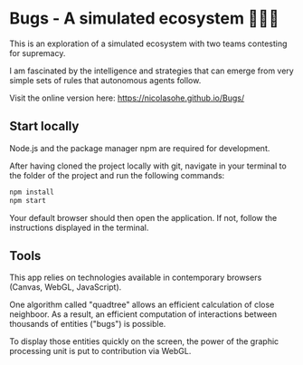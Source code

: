 # Bugs - A simulated ecosystem 🐞🐛🐝

This is an exploration of a simulated ecosystem with two teams contesting for supremacy.

I am fascinated by the intelligence and strategies that can emerge from very simple sets of rules that autonomous agents follow.

Visit the online version here: https://nicolasohe.github.io/Bugs/

## Start locally

Node.js and the package manager npm are required for development.

After having cloned the project locally with git,
navigate in your terminal to the folder of the project and run the following commands:

```sh
npm install
npm start
```

Your default browser should then open the application.
If not, follow the instructions displayed in the terminal.

## Tools

This app relies on technologies available in contemporary browsers (Canvas, WebGL, JavaScript).

One algorithm called "quadtree" allows an efficient calculation of close neighboor. As a result, an efficient computation of interactions between thousands of entities ("bugs") is possible.

To display those entities quickly on the screen, the power of the graphic processing unit is put to contribution via WebGL.
